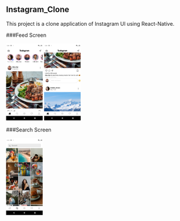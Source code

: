## Instagram_Clone

This project is a clone application of Instagram UI using React-Native.

###Feed Screen

<p float="left">
  <img src="Images/Feed1.png" width="100" />
  <img src="Images/Feed2.png" width="100" />
</p>

###Search Screen

<p float="left">
  <img src="/Images/Search1.png" width="100" />

</p>

